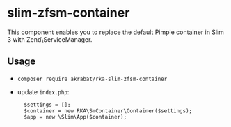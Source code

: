 # slim-zfsm-container

This component enables you to replace the default Pimple container in Slim 3
with Zend\ServiceManager.

## Usage

* `composer require akrabat/rka-slim-zfsm-container`
* update `index.php`:

        $settings = [];
        $container = new RKA\SmContainer\Container($settings);
        $app = new \Slim\App($container);
